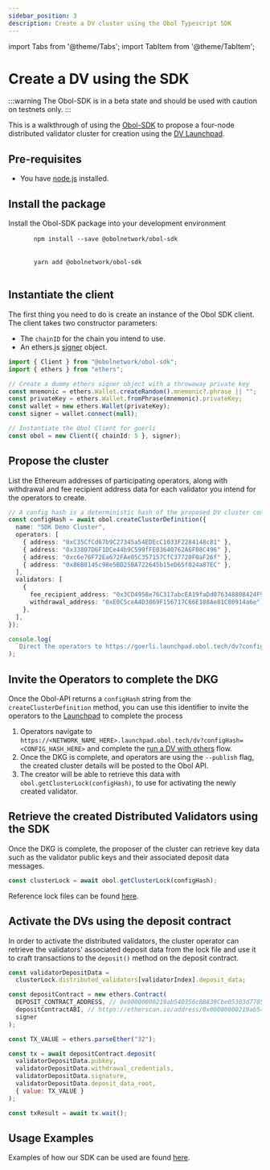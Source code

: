 ```yaml
---
sidebar_position: 3
description: Create a DV cluster using the Obol Typescript SDK
---
```


import Tabs from '@theme/Tabs';
import TabItem from '@theme/TabItem';

# Create a DV using the SDK

:::warning
The Obol-SDK is in a beta state and should be used with caution on testnets only.
:::

This is a walkthrough of using the [Obol-SDK](https://www.npmjs.com/package/@obolnetwork/obol-sdk) to propose a four-node distributed validator cluster for creation using the [DV Launchpad](../dvl/intro.md).

## Pre-requisites

- You have [node.js](https://nodejs.org/en) installed.

## Install the package

Install the Obol-SDK package into your development environment

<Tabs groupId="install-sdk">
  <TabItem value="npm" label="NPM" default>
    <pre>
      <code>npm install --save @obolnetwork/obol-sdk</code>
    </pre>
  </TabItem>
  <TabItem value="yarn" label="Yarn">
    <pre>
      <code>yarn add @obolnetwork/obol-sdk</code>
    </pre>
  </TabItem>
</Tabs>

## Instantiate the client

The first thing you need to do is create an instance of the Obol SDK client. The client takes two constructor parameters:

- The `chainID` for the chain you intend to use.
- An ethers.js [signer](https://docs.ethers.org/v6/api/providers/#Signer-signTypedData) object.

```ts
import { Client } from "@obolnetwork/obol-sdk";
import { ethers } from "ethers";

// Create a dummy ethers signer object with a throwaway private key
const mnemonic = ethers.Wallet.createRandom().mnemonic?.phrase || "";
const privateKey = ethers.Wallet.fromPhrase(mnemonic).privateKey;
const wallet = new ethers.Wallet(privateKey);
const signer = wallet.connect(null);

// Instantiate the Obol Client for goerli
const obol = new Client({ chainId: 5 }, signer);
```

## Propose the cluster

List the Ethereum addresses of participating operators, along with withdrawal and fee recipient address data for each validator you intend for the operators to create.

```ts
// A config hash is a deterministic hash of the proposed DV cluster configuration
const configHash = await obol.createClusterDefinition({
  name: "SDK Demo Cluster",
  operators: [
    { address: "0xC35CfCd67b9C27345a54EDEcC1033F2284148c81" },
    { address: "0x33807D6F1DCe44b9C599fFE03640762A6F08C496" },
    { address: "0xc6e76F72Ea672FAe05C357157CfC37720F0aF26f" },
    { address: "0x86B8145c98e5BD25BA722645b15eD65f024a87EC" },
  ],
  validators: [
    {
      fee_recipient_address: "0x3CD4958e76C317abcEA19faDd076348808424F99",
      withdrawal_address: "0xE0C5ceA4D3869F156717C66E188Ae81C80914a6e",
    },
  ],
});

console.log(
  `Direct the operators to https://goerli.launchpad.obol.tech/dv?configHash=${configHash} to complete the key generation process`
);
```

## Invite the Operators to complete the DKG

Once the Obol-API returns a `configHash` string from the `createClusterDefinition` method, you can use this identifier to invite the operators to the [Launchpad](../dvl/intro.md) to complete the process

1. Operators navigate to `https://<NETWORK_NAME_HERE>.launchpad.obol.tech/dv?configHash=<CONFIG_HASH_HERE>` and complete the [run a DV with others](../start/quickstart_group.md) flow.
1. Once the DKG is complete, and operators are using the `--publish` flag, the created cluster details will be posted to the Obol API.
1. The creator will be able to retrieve this data with `obol.getClusterLock(configHash)`, to use for activating the newly created validator.

## Retrieve the created Distributed Validators using the SDK

Once the DKG is complete, the proposer of the cluster can retrieve key data such as the validator public keys and their associated deposit data messages.

```js
const clusterLock = await obol.getClusterLock(configHash);
```

Reference lock files can be found [here](https://github.com/ObolNetwork/charon/tree/main/cluster/testdata).

## Activate the DVs using the deposit contract

In order to activate the distributed validators, the cluster operator can retrieve the validators' associated deposit data from the lock file and use it to craft transactions to the `deposit()` method on the deposit contract.

```js
const validatorDepositData =
  clusterLock.distributed_validators[validatorIndex].deposit_data;

const depositContract = new ethers.Contract(
  DEPOSIT_CONTRACT_ADDRESS, // 0x00000000219ab540356cBB839Cbe05303d7705Fa for Mainnet, 0xff50ed3d0ec03aC01D4C79aAd74928BFF48a7b2b for Goerli
  depositContractABI, // https://etherscan.io/address/0x00000000219ab540356cBB839Cbe05303d7705Fa#code for Mainnet, and replace the address for Goerli
  signer
);

const TX_VALUE = ethers.parseEther("32");

const tx = await depositContract.deposit(
  validatorDepositData.pubkey,
  validatorDepositData.withdrawal_credentials,
  validatorDepositData.signature,
  validatorDepositData.deposit_data_root,
  { value: TX_VALUE }
);

const txResult = await tx.wait();
```

## Usage Examples

Examples of how our SDK can be used are found [here](https://github.com/ObolNetwork/obol-sdk-examples).
